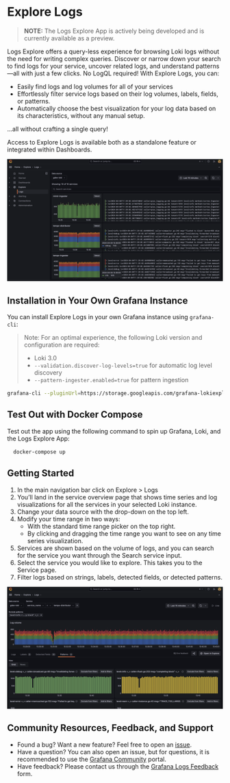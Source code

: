 # Explore Logs

> **__NOTE:__** The Logs Explore App is actively being developed and is currently available as a preview.

Logs Explore offers a query-less experience for browsing Loki logs without the need for writing complex queries. Discover or narrow down your search to find logs for your service, uncover related logs, and understand patterns—all with just a few clicks. No LogQL required! With Explore Logs, you can:

- Easily find logs and log volumes for all of your services
- Effortlessly filter service logs based on their log volumes, labels, fields, or patterns.
- Automatically choose the best visualization for your log data based on its characteristics, without any manual setup.

...all without crafting a single query!

Access to Explore Logs is available both as a standalone feature or integrated within Dashboards.

<img src="src/img/service_index.png" alt="app"/>

## Installation in Your Own Grafana Instance

You can install Explore Logs in your own Grafana instance using `grafana-cli`:
>Note: For an optimal experience, the following Loki version and configuration are required:
> - Loki 3.0
> - `--validation.discover-log-levels=true` for automatic log level discovery
> - `--pattern-ingester.enabled=true` for pattern ingestion

```sh
grafana-cli --pluginUrl=https://storage.googleapis.com/grafana-lokiexplore-app/grafana-lokiexplore-app-latest.zip plugins install grafana-lokiexplore-app
```

## Test Out with Docker Compose

Test out the app using the following command to spin up Grafana, Loki, and the Logs Explore App:

```sh
  docker-compose up
```

## Getting Started

1. In the main navigation bar click on Explore > Logs
2. You’ll land in the service overview page that shows time series and log visualizations for all the services in your selected Loki instance.
3. Change your data source with the drop-down on the top left.
4. Modify your time range in two ways:
   - With the standard time range picker on the top right.
   - By clicking and dragging the time range you want to see on any time series visualization.
5. Services are shown based on the volume of logs, and you can search for the service you want through the Search service input.
6. Select the service you would like to explore. This takes you to the Service page.
7. Filter logs based on strings, labels, detected fields, or detected patterns.

<img src="src/img/service_logs.png" alt="app"/>

## Community Resources, Feedback, and Support

- Found a bug? Want a new feature? Feel free to open an [issue](https://github.com/grafana/loki-explore/issues/new).
- Have a question? You can also open an issue, but for questions, it is recommended to use the [Grafana Community](https://community.grafana.com/) portal.
- Have feedback? Please contact us through the [Grafana Logs Feedback](https://docs.google.com/forms/d/e/1FAIpQLSdcnzb0QYBqzp3RkrXIxqYKzDdw8gf0feZkOu4eZSIPyTUY1w/viewform) form.
